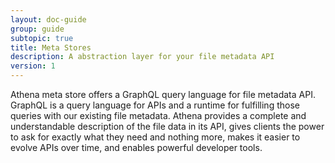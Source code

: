 ```yaml
---
layout: doc-guide
group: guide
subtopic: true
title: Meta Stores
description: A abstraction layer for your file metadata API
version: 1
---
```


Athena meta store offers a GraphQL query language for file metadata API. GraphQL is a query language for APIs and a
runtime for fulfilling those queries with our existing file metadata. Athena provides a complete and understandable 
description of the file data in its API, gives clients the power to ask for exactly what they need and nothing more,
makes it easier to evolve APIs over time, and enables powerful developer tools.
